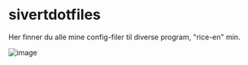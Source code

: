 # sivertdotfiles
Her finner du alle mine config-filer til diverse program, "rice-en" min.

![image](https://github.com/user-attachments/assets/29398582-727a-4caf-960e-5cd708bdba05)

